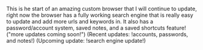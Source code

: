 This is he start of an amazing custom browser that I will continue to update, right now the browser has a fully working search engine that is really easy to update and add more urls and keywords in. It also has a password/account system, saved notes, and a saved shortcuts feature!
("more updates coming soon!")
(Recent updates: !accounts, passwords, and notes!) 
(Upcoming update: !search engine update!) 


